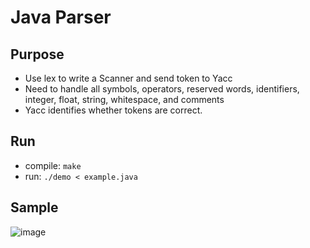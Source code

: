 # Java Parser
## Purpose
- Use lex to write a Scanner and send token to Yacc
- Need to handle all symbols, operators, reserved words, identifiers, integer, float, string, whitespace, and comments
- Yacc identifies whether tokens are correct. 
## Run
- compile: `make`
- run: `./demo < example.java`
## Sample
![image](https://user-images.githubusercontent.com/68893031/135701590-7180c3fc-c951-4f08-8365-2b5d0686aa35.png)
